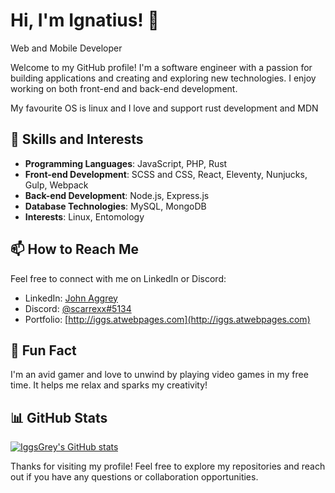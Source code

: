 # Hi, I'm Ignatius! 👋

Web and Mobile Developer

Welcome to my GitHub profile! I'm a software engineer with a passion for building applications and creating and exploring new technologies. I enjoy working on both front-end and back-end development.

My favourite OS is linux and I love and support rust development and MDN

## 🌱 Skills and Interests

- **Programming Languages**: JavaScript, PHP, Rust
- **Front-end Development**: SCSS and CSS, React, Eleventy, Nunjucks, Gulp, Webpack
- **Back-end Development**: Node.js, Express.js
- **Database Technologies**: MySQL, MongoDB
- **Interests**: Linux, Entomology

## 📫 How to Reach Me

Feel free to connect with me on LinkedIn or Discord:

- LinkedIn: [John Aggrey](https://www.linkedin.com/in/iggsgrey)
- Discord: [@scarrexx#5134](#)
- Portfolio: [http://iggs.atwebpages.com](http://iggs.atwebpages.com)

## 🌟 Fun Fact

I'm an avid gamer and love to unwind by playing video games in my free time. It helps me relax and sparks my creativity!

## 📊 GitHub Stats

[![IggsGrey's GitHub stats](https://github-readme-stats.vercel.app/api?username=IggsGrey&show_icons=true&theme=dark)](https://github.com/IggsGrey)

Thanks for visiting my profile! Feel free to explore my repositories and reach out if you have any questions or collaboration opportunities.
